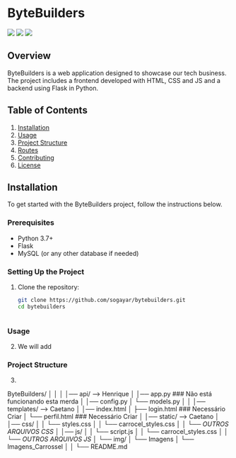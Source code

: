 # ByteBuilders
  <a href="https://www.instagram.com/costelaa._" target="_blank"><img src="https://img.shields.io/badge/-Instagram-%23E4405F?style=for-the-badge&logo=instagram&logoColor=white" target="_blank"></a>
  <a href="https://discord.gg/BsRjgYD5jk" target="_blank"><img src="https://img.shields.io/badge/Discord-7289DA?style=for-the-badge&logo=discord&logoColor=white" target="_blank"></a>
  <a href="https://www.linkedin.com/in/henrique-sogayar-293bab1ba" target="_blank"><img src="https://img.shields.io/badge/-LinkedIn-%230077B5?style=for-the-badge&logo=linkedin&logoColor=white" target="_blank"></a>


## Overview

ByteBuilders is a web application designed to showcase our tech business. The project includes a frontend developed with HTML, CSS and JS and a backend using Flask in Python.

## Table of Contents

1. [Installation](#installation)
2. [Usage](#usage)
3. [Project Structure](#project-structure)
4. [Routes](#routes)
5. [Contributing](#contributing)
6. [License](#license)

## Installation

To get started with the ByteBuilders project, follow the instructions below.

### Prerequisites

- Python 3.7+
- Flask
- MySQL (or any other database if needed)

### Setting Up the Project

1. Clone the repository:

   ```sh
   git clone https://github.com/sogayar/bytebuilders.git
   cd bytebuilders



### Usage

2. We will add


### Project Structure

3. ```
ByteBuilders/
     │
     │
     │
     │── api/ --> Henrique
     │     │── app.py ### Não está funcionando esta merda
     │     │── config.py 
     │     └── models.py 
     │
     │
     │── templates/ --> Caetano
     │     │── index.html 
     │     ├── login.html ### Necessário Criar
     │     └── perfil.html ### Necessário Criar
     │
     │── static/ --> Caetano
     │     │── css/ 
     │     │    └── styles.css
     │     │    └── carrocel_styles.css
     │     │    └── *OUTROS ARQUIVOS CSS*
     │     │── js/ 
     │     │    └── script.js
     │     │    └── carrocel_styles.css
     │     │    └── *OUTROS ARQUIVOS JS*
     │     └── img/ 
     │          └── Imagens
     │          └── Imagens_Carrossel
     │
     │
     └── README.md